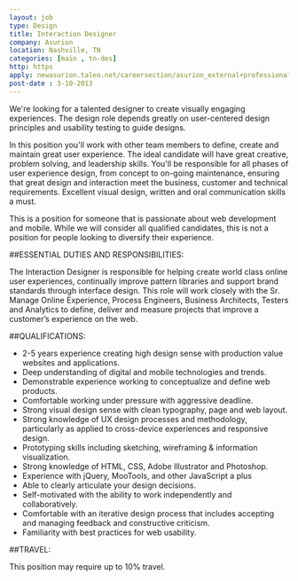 ```yaml
---
layout: job
type: Design
title: Interaction Designer
company: Asurion
location: Nashville, TN
categories: [main , tn-des]
http: https
apply: newasurion.taleo.net/careersection/asurion_external+professional/jobdetail.ftl?job=149482
post-date : 3-10-2013
---
```


We're looking for a talented designer to create visually engaging experiences. The design role depends greatly on user-centered design principles and usability testing to guide designs.

In this position you'll work with other team members to define, create and maintain great user experience. The ideal candidate will have great creative, problem solving, and leadership skills. You'll be responsible for all phases of user experience design, from concept to on-going maintenance, ensuring that great design and interaction meet the business, customer and technical requirements. Excellent visual design, written and oral communication skills a must.

This is a position for someone that is passionate about web development and mobile. While we will consider all qualified candidates, this is not a position for people looking to diversify their experience.

##ESSENTIAL DUTIES AND RESPONSIBILITIES: 

The Interaction Designer is responsible for helping create world class online user experiences, continually improve pattern libraries and support brand standards through interface design. This role will work closely with the Sr. Manage Online Experience, Process Engineers, Business Architects, Testers and Analytics to define, deliver and measure projects that improve a customer’s experience on the web.

##QUALIFICATIONS:
 

* 2-5 years experience creating high design sense with production value websites and applications.
* Deep understanding of digital and mobile technologies and trends.
* Demonstrable experience working to conceptualize and define web products.
* Comfortable working under pressure with aggressive deadline.
* Strong visual design sense with clean typography, page and web layout.
* Strong knowledge of UX design processes and methodology, particularly as applied to cross-device experiences and responsive design.
* Prototyping skills including sketching, wireframing & information visualization.
* Strong knowledge of HTML, CSS, Adobe Illustrator and Photoshop.
* Experience with jQuery, MooTools, and other JavaScript a plus
* Able to clearly articulate your design decisions.
* Self-motivated with the ability to work independently and collaboratively.
* Comfortable with an iterative design process that includes accepting and managing feedback and constructive criticism.
* Familiarity with best practices for web usability.

##TRAVEL:

This position may require up to 10% travel.  